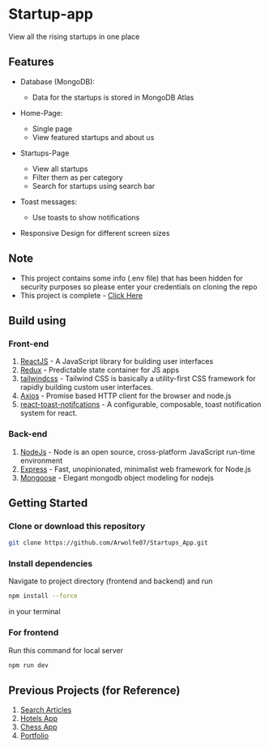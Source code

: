 # Startup-app
View all the rising startups in one place
## Features


* Database (MongoDB):
    * Data for the startups is stored in MongoDB Atlas

* Home-Page:
    * Single page
    * View featured startups and about us
    
* Startups-Page
    * View all startups
    * Filter them as per category
    * Search for startups using search bar

* Toast messages:
    * Use toasts to show notifications

* Responsive Design for different screen sizes

## Note
* This project contains some info (.env file) that has been hidden for security purposes so please enter your credentials on cloning the repo
* This project is complete - [Click Here](https://657ea0701ade913b6e46e6b6--bespoke-faloodeh-429a22.netlify.app/)

## Build using
### Front-end
1. [ReactJS](https://react.dev/) - A JavaScript library for building user interfaces
2. [Redux](https://redux.js.org/) - Predictable state container for JS apps
3. [tailwindcss](https://tailwindcss.com/) - Tailwind CSS is basically a utility-first CSS framework for rapidly building custom user interfaces.
4. [Axios](https://axios-http.com/docs/intro) - Promise based HTTP client for the browser and node.js
5. [react-toast-notifcations](https://www.npmjs.com/package/react-toast-notifications) - A configurable, composable, toast notification system for react.

### Back-end
1. [NodeJs](https://nodejs.org/en/) - Node is an open source, cross-platform JavaScript run-time environment
2. [Express](https://expressjs.com/) - Fast, unopinionated, minimalist web framework for Node.js
3. [Mongoose](https://mongoosejs.com/) - Elegant mongodb object modeling for nodejs

## Getting Started
### Clone or download this repository
```sh
git clone https://github.com/Arwolfe07/Startups_App.git
```

### Install dependencies
Navigate to project directory (frontend and backend) and run
```sh
npm install --force
```
in your terminal

### For frontend
Run this command for local server
```sh
npm run dev
```

## Previous Projects (for Reference)
1. [Search Articles](https://6579513941397c60c215a583--spectacular-conkies-f4b7a7.netlify.app/)
2. [Hotels App](https://myhotel.onrender.com/)
3. [Chess App](https://rainbow-cranachan-787d8b.netlify.app/)
4. [Portfolio](https://aditya-v2uh.onrender.com/)






